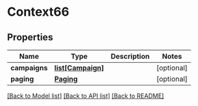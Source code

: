 # Context66

## Properties
Name | Type | Description | Notes
------------ | ------------- | ------------- | -------------
**campaigns** | [**list[Campaign]**](Campaign.md) |  | [optional] 
**paging** | [**Paging**](Paging.md) |  | [optional] 

[[Back to Model list]](../README.md#documentation-for-models) [[Back to API list]](../README.md#documentation-for-api-endpoints) [[Back to README]](../README.md)


